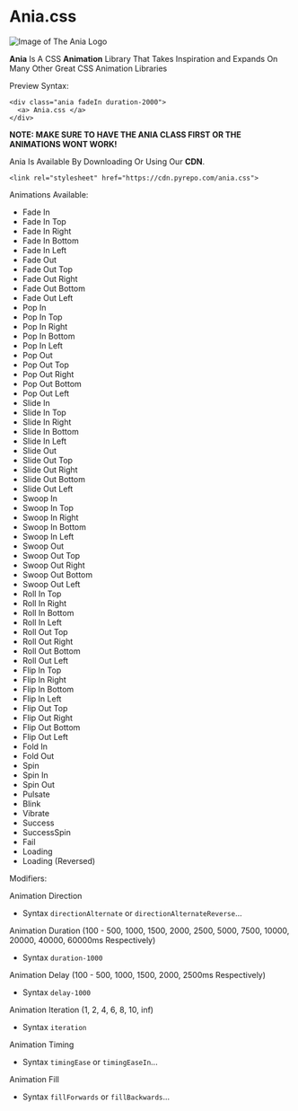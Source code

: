 # Ania.css
![Image of The Ania Logo](https://cdn.pyrepo.com/ania.png)

**Ania** Is A CSS **Animation** Library That Takes Inspiration and Expands On Many Other Great CSS Animation Libraries

Preview Syntax:
```
<div class="ania fadeIn duration-2000">
  <a> Ania.css </a>
</div>
```
 **NOTE: MAKE SURE TO HAVE THE ANIA CLASS FIRST OR THE ANIMATIONS WONT WORK!**
 
Ania Is Available By Downloading Or Using Our **CDN**.

`<link rel="stylesheet" href="https://cdn.pyrepo.com/ania.css">`

Animations Available:
  - Fade In
  - Fade In Top
  - Fade In Right
  - Fade In Bottom
  - Fade In Left
  - Fade Out
  - Fade Out Top
  - Fade Out Right
  - Fade Out Bottom
  - Fade Out Left
  - Pop In
  - Pop In Top
  - Pop In Right
  - Pop In Bottom
  - Pop In Left
  - Pop Out
  - Pop Out Top
  - Pop Out Right
  - Pop Out Bottom
  - Pop Out Left
  - Slide In
  - Slide In Top
  - Slide In Right
  - Slide In Bottom
  - Slide In Left
  - Slide Out
  - Slide Out Top
  - Slide Out Right
  - Slide Out Bottom
  - Slide Out Left
  - Swoop In
  - Swoop In Top
  - Swoop In Right
  - Swoop In Bottom
  - Swoop In Left
  - Swoop Out
  - Swoop Out Top
  - Swoop Out Right
  - Swoop Out Bottom
  - Swoop Out Left
  - Roll In Top
  - Roll In Right
  - Roll In Bottom
  - Roll In Left
  - Roll Out Top
  - Roll Out Right
  - Roll Out Bottom
  - Roll Out Left
  - Flip In Top
  - Flip In Right
  - Flip In Bottom
  - Flip In Left
  - Flip Out Top
  - Flip Out Right
  - Flip Out Bottom
  - Flip Out Left
  - Fold In
  - Fold Out
  - Spin
  - Spin In
  - Spin Out
  - Pulsate
  - Blink
  - Vibrate
  - Success
  - SuccessSpin
  - Fail
  - Loading
  - Loading (Reversed)
  
Modifiers:

Animation Direction
- Syntax `directionAlternate` or `directionAlternateReverse`...
 
Animation Duration  (100 - 500, 1000, 1500, 2000, 2500, 5000, 7500, 10000, 20000, 40000, 60000ms Respectively)
- Syntax `duration-1000`
 
Animation Delay (100 - 500, 1000, 1500, 2000, 2500ms Respectively)
- Syntax `delay-1000`
 
Animation Iteration (1, 2, 4, 6, 8, 10, inf)
- Syntax `iteration`
 
Animation Timing
- Syntax `timingEase` or `timingEaseIn`...
 
Animation Fill
- Syntax `fillForwards` or `fillBackwards`...


